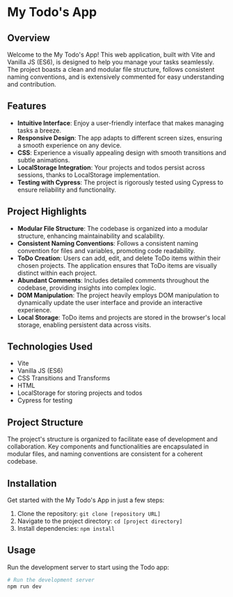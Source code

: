 # My Todo's App

## Overview

Welcome to the My Todo's App! This web application, built with Vite and Vanilla JS (ES6), is designed to help you manage your tasks seamlessly. The project boasts a clean and modular file structure, follows consistent naming conventions, and is extensively commented for easy understanding and contribution.

## Features

- **Intuitive Interface**: Enjoy a user-friendly interface that makes managing tasks a breeze.
- **Responsive Design**: The app adapts to different screen sizes, ensuring a smooth experience on any device.
- **CSS**: Experience a visually appealing design with smooth transitions and subtle animations.
- **LocalStorage Integration**: Your projects and todos persist across sessions, thanks to LocalStorage implementation.
- **Testing with Cypress**: The project is rigorously tested using Cypress to ensure reliability and functionality.

## Project Highlights

- **Modular File Structure**: The codebase is organized into a modular structure, enhancing maintainability and scalability.
- **Consistent Naming Conventions**: Follows a consistent naming convention for files and variables, promoting code readability.
- **ToDo Creation**: Users can add, edit, and delete ToDo items within their chosen projects. The application ensures that ToDo items are visually distinct within each project.
- **Abundant Comments**: Includes detailed comments throughout the codebase, providing insights into complex logic.
- **DOM Manipulation**: The project heavily employs DOM manipulation to dynamically update the user interface and provide an interactive experience.
- **Local Storage**: ToDo items and projects are stored in the browser's local storage, enabling persistent data across visits.

## Technologies Used

- Vite
- Vanilla JS (ES6)
- CSS Transitions and Transforms
- HTML
- LocalStorage for storing projects and todos
- Cypress for testing

## Project Structure

The project's structure is organized to facilitate ease of development and collaboration. Key components and functionalities are encapsulated in modular files, and naming conventions are consistent for a coherent codebase.

## Installation

Get started with the My Todo's App in just a few steps:

1. Clone the repository: `git clone [repository URL]`
2. Navigate to the project directory: `cd [project directory]`
3. Install dependencies: `npm install`

## Usage

Run the development server to start using the Todo app:

```bash
# Run the development server
npm run dev
```
